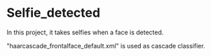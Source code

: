 # Selfie_detected
In this project, it takes selfies when a face is detected. 

"haarcascade_frontalface_default.xml" is used as cascade classifier.
